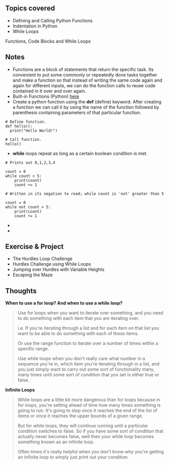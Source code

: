 ## Topics covered

- Defining and Calling Python Functions
- Indentation in Python
- While Loops

Functions, Code Blocks and While Loops

## Notes

- Functions are a block of statements that return the specific task. Its convenient to put some commonly or repeatedly done tasks together and make a function so that instead of writing the same code again and again for different inputs, we can do the function calls to reuse code contained in it over and over again.
- Built-in Functions (Python) [here](https://docs.python.org/3/library/functions.html)
- Create a python function using the **def** (define) keyword. After creating a function we can call it by using the name of the function followed by parenthesis containing parameters of that particular function.

```
# Define function.
def hello():
  print("Hello World!")

# Call function.
hello()
```

- **while** loops repeat as long as a certain boolean condition is met.

```
# Prints out 0,1,2,3,4

count = 0
while count < 5:
    print(count)
    count += 1

# Written in its negation to read; while count is 'not' greater than 5

count = 0
while not count > 5:
    print(count)
    count += 1
```

-
-

## Exercise & Project

- The Hurdles Loop Challenge
- Hurdles Challenge using While Loops
- Jumping over Hurdles with Variable Heights
- Escaping the Maze

## Thoughts

**When to use a for loop? And when to use a while loop?**

> Use for loops when you want to iterate over something, and you need to do something with each item that you are iterating over.
>
> i.e. If you're iterating through a list and for each item on that list you want to be able to do something with each of these items.
>
> Or use the range function to iterate over a number of times within a specific range.
>
> Use while loops when you don't really care what number in a sequence you're in, which item you're iterating through in a list, and you just simply want to carry out some sort of functionality many, many times until some sort of condition that you set is either true or false.

**Infinite Loops**

> While loops are a little bit more dangerous than for loops because in for loops, you're setting ahead of time how many times something is going to run. It's going to stop once it reaches the end of the list of items or once it reaches the upper bounds of a given range.
>
> But for while loops, they will continue running until a particular condition switches to false. So if you have some sort of condition that actually never becomes false, well then your while loop becomes something known as an infinite loop.
>
> Often times it's really helpful when you don't know why you're getting an infinite loop to simply just print out your condition.
